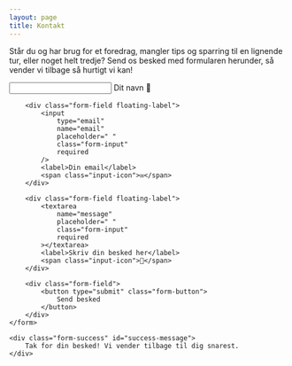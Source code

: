 ```yaml
---
layout: page
title: Kontakt
---
```


<link rel="stylesheet" href="{{ '/assets/css/contact-form.css' | relative_url }}">

Står du og har brug for et foredrag, mangler tips og sparring til en lignende tur, eller noget helt tredje? Send os besked med formularen herunder, så vender vi tilbage så hurtigt vi kan! 


<div class="contact-form-container">
    <form action="https://public.herotofu.com/v1/303b9f30-6243-11f0-b5c2-1b1b69dd9a22" method="POST">
        <div class="form-field floating-label">
            <input
                type="text"
                name="name"
                placeholder=" "
                class="form-input"
                required
            />
            <label>Dit navn</label>
            <span class="input-icon">👤</span>
        </div>
        
        <div class="form-field floating-label">
            <input
                type="email"
                name="email"
                placeholder=" "
                class="form-input"
                required
            />
            <label>Din email</label>
            <span class="input-icon">✉️</span>
        </div>
        
        <div class="form-field floating-label">
            <textarea
                name="message"
                placeholder=" "
                class="form-input"
                required
            ></textarea>
            <label>Skriv din besked her</label>
            <span class="input-icon">💬</span>
        </div>
        
        <div class="form-field">
            <button type="submit" class="form-button">
                Send besked
            </button>
        </div>
    </form>
    
    <div class="form-success" id="success-message">
        Tak for din besked! Vi vender tilbage til dig snarest.
    </div>
</div>